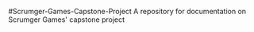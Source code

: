 #Scrumger-Games-Capstone-Project 
A repository for documentation on Scrumger Games' capstone project
